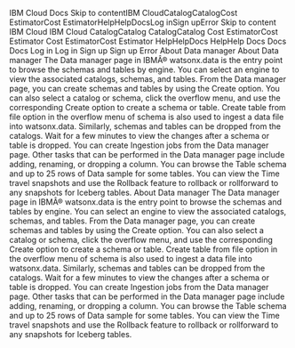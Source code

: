 ﻿IBM Cloud Docs Skip to contentIBM CloudCatalogCatalogCost EstimatorCost EstimatorHelpHelpDocsLog inSign upError Skip to content IBM Cloud IBM Cloud CatalogCatalog CatalogCatalog Cost EstimatorCost Estimator Cost EstimatorCost Estimator HelpHelpDocs HelpHelp Docs Docs Docs Log in Log in Sign up Sign up Error About Data manager About Data manager The Data manager page in IBMÂ® watsonx.data is the entry point to browse the schemas and tables by engine. You can select an engine to view the associated catalogs, schemas, and tables. From the Data manager page, you can create schemas and tables by using the Create option. You can also select a catalog or schema, click the overflow menu, and use the corresponding Create option to create a schema or table. Create table from file option in the overflow menu of schema is also used to ingest a data file into watsonx.data. Similarly, schemas and tables can be dropped from the catalogs. Wait for a few minutes to view the changes after a schema or table is dropped. You can create Ingestion jobs from the Data manager page. Other tasks that can be performed in the Data manager page include adding, renaming, or dropping a column. You can browse the Table schema and up to 25 rows of Data sample for some tables. You can view the Time travel snapshots and use the Rollback feature to rollback or rollforward to any snapshots for Iceberg tables. About Data manager The Data manager page in IBMÂ® watsonx.data is the entry point to browse the schemas and tables by engine. You can select an engine to view the associated catalogs, schemas, and tables. From the Data manager page, you can create schemas and tables by using the Create option. You can also select a catalog or schema, click the overflow menu, and use the corresponding Create option to create a schema or table. Create table from file option in the overflow menu of schema is also used to ingest a data file into watsonx.data. Similarly, schemas and tables can be dropped from the catalogs. Wait for a few minutes to view the changes after a schema or table is dropped. You can create Ingestion jobs from the Data manager page. Other tasks that can be performed in the Data manager page include adding, renaming, or dropping a column. You can browse the Table schema and up to 25 rows of Data sample for some tables. You can view the Time travel snapshots and use the Rollback feature to rollback or rollforward to any snapshots for Iceberg tables.
